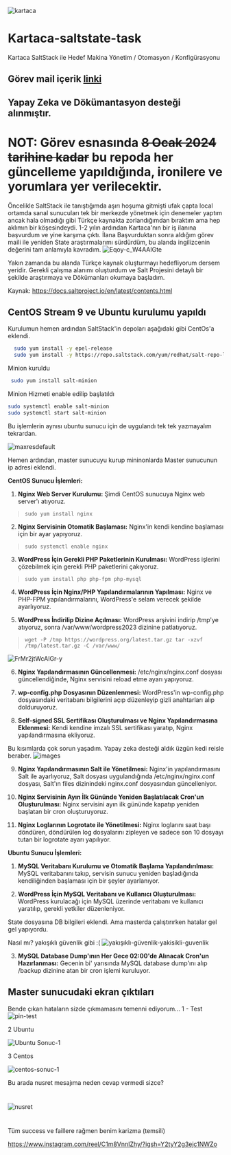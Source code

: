 
![kartaca](https://github.com/nihatbyram/Kartaca-saltstate-task/assets/30882402/77b0beb5-69fb-4a08-8538-49a320a399d9)



# Kartaca-saltstate-task
Kartaca SaltStack ile Hedef Makina Yönetim / Otomasyon / Konfigürasyonu

## Görev mail içerik [linki](https://kartaca.com/stajyer-sistem-yoneticisi-goreviniz/) 

## Yapay Zeka ve Dökümantasyon desteği alınmıştır.
# NOT: Görev esnasında ~~8 Ocak 2024 tarihine kadar~~ bu repoda her güncelleme yapıldığında, ironilere ve yorumlara yer verilecektir.
Öncelikle SaltStack ile tanıştığımda aşırı hoşuma gitmişti ufak çapta local ortamda sanal sunucuları 
tek bir merkezde yönetmek için denemeler yaptım ancak hala olmadığı gibi Türkçe kaynakta zorlandığımdan bıraktım ama hep aklımın bir köşesindeydi.
1-2 yılın ardından Kartaca'nın bir iş ilanına başvurdum ve yine karşıma çıktı.
İlana Başvurduktan sonra aldığım görev maili ile yeniden State araştırmalarımı sürdürdüm, bu alanda ingilizcenin değerini tam anlamıyla kavradım. 
![Eqoy-c_W4AAIGte](https://github.com/nihatbyram/Kartaca-saltstate-task/assets/30882402/236a4475-6635-4f85-b26b-35f4eada5627)

Yakın zamanda bu alanda Türkçe kaynak oluşturmayı hedefliyorum dersem yeridir.
Gerekli çalışma alanımı oluşturdum ve Salt Projesini detaylı bir şekilde araştırmaya ve Dökümanları okumaya başladım.

Kaynak: https://docs.saltproject.io/en/latest/contents.html


## CentOS Stream 9 ve Ubuntu kurulumu yapıldı
Kurulumun hemen ardından SaltStack'in depoları aşağıdaki gibi CentOs'a eklendi.

```bash
  sudo yum install -y epel-release
  sudo yum install -y https://repo.saltstack.com/yum/redhat/salt-repo-latest-2.el7.noarch.rpm
```

 Minion kuruldu
 ```bash
  sudo yum install salt-minion
 ```
Minion Hizmeti enable edilip başlatıldı

 ```bash
 sudo systemctl enable salt-minion
 sudo systemctl start salt-minion
 ```
Bu işlemlerin aynısı ubuntu sunucu için de uygulandı tek tek yazmayalım tekrardan.

![maxresdefault](https://github.com/nihatbyram/Kartaca-saltstate-task/assets/30882402/b96db290-b501-4264-89cc-9cd4fe4034ee)

Hemen ardından, master sunucuyu kurup mininonlarda Master sunucunun ip adresi eklendi.


**CentOS Sunucu İşlemleri:**

1.  **Nginx Web Server Kurulumu:** Şimdi CentOS sunucuya Nginx web server'ı atıyoruz.
    
    
 

>    `sudo yum install nginx`

    
2.  **Nginx Servisinin Otomatik Başlaması:** Nginx'in kendi kendine başlaması için bir ayar yapıyoruz.
    
   
  

>   `sudo systemctl enable nginx`

    
3.  **WordPress İçin Gerekli PHP Paketlerinin Kurulması:** WordPress işlerini çözebilmek için gerekli PHP paketlerini çakıyoruz.
    
    

> `sudo yum install php php-fpm php-mysql`

    
4.  **WordPress İçin Nginx/PHP Yapılandırmalarının Yapılması:** Nginx ve PHP-FPM yapılandırmalarını, WordPress'e selam verecek şekilde ayarlıyoruz.
    
5.  **WordPress İndirilip Dizine Açılması:** WordPress arşivini indirip /tmp'ye atıyoruz, sonra /var/www/wordpress2023 dizinine patlatıyoruz.
        
   

>  `wget -P /tmp https://wordpress.org/latest.tar.gz
>     tar -xzvf /tmp/latest.tar.gz -C /var/www/`


![FrMr2jtWcAIGr-y](https://github.com/nihatbyram/Kartaca-saltstate-task/assets/30882402/92192038-ba31-499e-a90d-f0f79d086329)


    
6.  **Nginx Yapılandırmasının Güncellenmesi:** /etc/nginx/nginx.conf dosyası güncellendiğinde, Nginx servisini reload etme ayarı yapıyoruz.
    
7.  **wp-config.php Dosyasının Düzenlenmesi:** WordPress'in wp-config.php dosyasındaki veritabanı bilgilerini açıp düzenleyip gizli anahtarları alıp dolduruyoruz.
    
8.  **Self-signed SSL Sertifikası Oluşturulması ve Nginx Yapılandırmasına Eklenmesi:** Kendi kendine imzalı SSL sertifikası yaratıp, Nginx yapılandırmasına ekliyoruz.



Bu kısımlarda çok sorun yaşadım. Yapay zeka desteği aldık üzgün kedi reisle beraber.
![images](https://github.com/nihatbyram/Kartaca-saltstate-task/assets/30882402/3224a5aa-60b1-48c7-b5ad-d90f284506d0)


    
9.  **Nginx Yapılandırmasının Salt ile Yönetilmesi:** Nginx'in yapılandırmasını Salt ile ayarlıyoruz, Salt dosyası uygulandığında /etc/nginx/nginx.conf dosyası, Salt'ın files dizinindeki nginx.conf dosyasından güncelleniyor.
    
10.  **Nginx Servisinin Ayın İlk Gününde Yeniden Başlatılacak Cron'un Oluşturulması:** Nginx servisini ayın ilk gününde kapatıp yeniden başlatan bir cron oluşturuyoruz.
    
11.  **Nginx Loglarının Logrotate ile Yönetilmesi:** Nginx loglarını saat başı döndüren, döndürülen log dosyalarını zipleyen ve sadece son 10 dosyayı tutan bir logrotate ayarı yapılıyor.
    

**Ubuntu Sunucu İşlemleri:**

1.  **MySQL Veritabanı Kurulumu ve Otomatik Başlama Yapılandırılması:** MySQL veritabanını takıp, servisin sunucu yeniden başladığında kendiliğinden başlaması için bir şeyler ayarlanıyor.
    
2.  **WordPress İçin MySQL Veritabanı ve Kullanıcı Oluşturulması:** WordPress kurulacağı için MySQL üzerinde veritabanı ve kullanıcı yaratılıp, gerekli yetkiler düzenleniyor.


State dosyasına DB bilgileri eklendi. Ama masterda çalıştırırken hatalar gel gel yapıyordu.

Nasıl mı? yakışıklı güvenlik gibi :(
![yakışıklı-güvenlik-yakisikli-guvenlik](https://github.com/nihatbyram/Kartaca-saltstate-task/assets/30882402/40c4fd46-6e14-4994-9d6f-0f17a59d76ff)



    
3.  **MySQL Database Dump'ının Her Gece 02:00'de Alınacak Cron'un Hazırlanması:** Gecenin bi' yarısında MySQL database dump'ını alıp /backup dizinine atan bir cron işlemi kuruluyor.

## Master sunucudaki ekran çıktıları

Bende çıkan hataların sizde çıkmamasını temenni ediyorum...
1 - Test
![pin-test](https://github.com/nihatbyram/Kartaca-saltstate-task/assets/30882402/8f539a29-40f0-4ba0-a7dc-1b489983e57b)

2 Ubuntu 

![Ubuntu Sonuc-1](https://github.com/nihatbyram/Kartaca-saltstate-task/assets/30882402/efa1ee14-5f34-4352-b886-62291789995f)

3 Centos

![centos-sonuc-1](https://github.com/nihatbyram/Kartaca-saltstate-task/assets/30882402/81abc023-2c0d-4bc7-bd7c-e18642784b06)



Bu arada nusret mesajıma neden cevap vermedi sizce?
# 
![nusret](https://github.com/nihatbyram/Kartaca-saltstate-task/assets/30882402/6298e544-ef04-4113-a8f3-7c0aabf1a481)

#
Tüm success ve faillere rağmen benim karizma (temsili)


https://www.instagram.com/reel/C1m8VnnIZhy/?igsh=Y2tyY2g3ejc1NWZo
